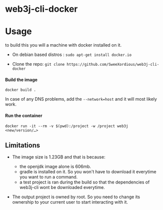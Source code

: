 # web3j-cli-docker

# Usage

to build this you will a machine with docker installed on it. 

- On debian based distros : `sudo apt-get install docker.io`

- Clone the repo: `git clone https://github.com/SweeXordious/web3j-cli-docker`

#### Build the image 

`docker build .` 

In case of any DNS problems, add the `--network=host` and it will most likely work.


#### Run the container

` docker run -it --rm -v $(pwd):/project -w /project web3j <new/version/…> `


## Limitations

- The image size is 1.23GB and that is because:
  - the openjdk image alone is 606mb.
  - gradle is installed on it. So you won't have to download it everytime you want to run a command.
  - a test project is ran during the build so that the dependencies of web3j-cli wont be downloaded everytime.
  
- The output project is owned by root. So you need to change its ownership to your current user to start interacting with it.
